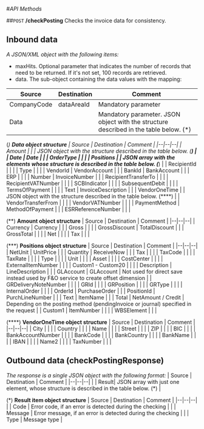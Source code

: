 #_API Methods_

##`POST` **/checkPosting**
Checks the invoice data for consistency.

## Inbound data

_A JSON/XML object with the following items:_
- maxHits. Optional parameter that indicates the number of records that need to be returned. If it's not set, 100 records are retrieved.
- data. The sub-object containing the data values with the mapping:

| Source | Destination | Comment |
|--|--|--|
| CompanyCode | dataAreaId | Mandatory parameter |
| Data | | Mandatory parameter. JSON object with the structure described in the table below. (*) |

(*) <b>Data object structure</b>
| Source | Destination | Comment |
|--|--|--|
| Amount | | | JSON object with the structure described in the table below. (**)  |
| Date | Date | |
| OrderType | | |
| Positions | | JSON array with the elements whose structure is described in the table below. (***) |
| RecipientId | | |
| Type | | |
| VendorId | VendorAccount | |
| BankId | BankAccount | |
| ERP | | |
| Number | InvoiceNumber | |
| RecipientTransferTo | | |
| RecipientVATNumber | | |
| SCBIndicator | | |
| SubsequentDebit | | |
| TermsOfPayment | | |
| Text | InvoiceDescription | |
| VendorOneTime | | JSON object with the structure described in the table below. (****) |
| VendorTransferFrom | | |
| VendorVATNumber | | |
| PaymentMethod | MethodOfPayment | |
| ESRReferenceNumber | | |

(**) <b>Amount object structure</b>
| Source | Destination | Comment |
|--|--|--|
| Currency | Currency | |
| Gross | | |
| GrossDiscount | TotalDiscount | |
| GrossTotal | | |
| Net | | |
| Tax | | |

(***) <b>Positions object structure</b>
| Source | Destination | Comment |
|--|--|--|
| NetUnit | UnitPrice | |
| Quantity | ReceiveNow | |
| Tax | | |
| TaxCode | | |
| TaxRate | | |
| Type | | |
| Unit | | |
| Asset | | |
| CostCenter | | |
| ExternalItemNumber | | |
| Custom1 - Custom20 | | |
| Description | LineDescription | |
| GLAccount | GLAccount | Not used for direct save instead used by F&O service to create offset dimension |
| GRDeliveryNoteNumber | | |
| GRId | | |
| GRPosition | | |
| GRType | | |
| InternalOrder | | |
| OrderId | PurchaseOrder | |
| PositionId | PurchLineNumber | |
| Text | ItemName | |
| Total | NetAmount / Credit | Depending on the posting method (pendingInvoice or journal) specified in the request |
| Custom1 | ItemNumber | | |
| WBSElement | | |

(****) <b>VendorOneTime object structure</b>
| Source | Destination | Comment |
|--|--|--|
| City | | |
| Country | | |
| Name | | |
| Street | | |
| ZIP | | |
| BIC | | |
| BankAccountNumber | | |
| BankCode | | |
| BankCountry | | |
| BankName | | |
| IBAN | | |
| Name2 | | |
| TaxNumber | | |

## Outbound data (checkPostingResponse)
_The response is a single JSON object with the following format:_
| Source | Destination  | Comment |
|--|--|--|
| | Result| JSON array with just one element, whose structure is described in the table below. (*) |

(*) <b>Result item object structure</b>
| Source | Destination | Comment |
|--|--|--|
| | Code | Error code, if an error is detected during the checking |
| | Message | Error message, if an error is detected during the checking |
| | Type | Message type |